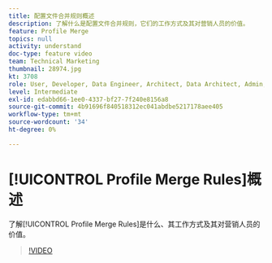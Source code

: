 ```yaml
---
title: 配置文件合并规则概述
description: 了解什么是配置文件合并规则，它们的工作方式及其对营销人员的价值。
feature: Profile Merge
topics: null
activity: understand
doc-type: feature video
team: Technical Marketing
thumbnail: 28974.jpg
kt: 3708
role: User, Developer, Data Engineer, Architect, Data Architect, Admin, Leader
level: Intermediate
exl-id: edabbd66-1ee0-4337-bf27-7f240e8156a8
source-git-commit: 4b91696f840518312ec041abdbe5217178aee405
workflow-type: tm+mt
source-wordcount: '34'
ht-degree: 0%

---
```


# [!UICONTROL Profile Merge Rules]概述

了解[!UICONTROL Profile Merge Rules]是什么、其工作方式及其对营销人员的价值。

>[!VIDEO](https://video.tv.adobe.com/v/28974/?quality=12)
